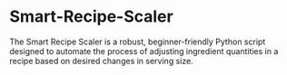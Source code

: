 # Smart-Recipe-Scaler
The Smart Recipe Scaler is a robust, beginner-friendly Python script designed to automate the process of adjusting ingredient quantities in a recipe based on desired changes in serving size. 
